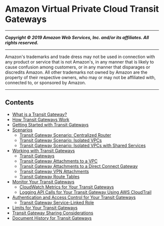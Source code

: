 # Amazon Virtual Private Cloud Transit Gateways

-----
*****Copyright &copy; 2019 Amazon Web Services, Inc. and/or its affiliates. All rights reserved.*****

-----
Amazon's trademarks and trade dress may not be used in 
     connection with any product or service that is not Amazon's, 
     in any manner that is likely to cause confusion among customers, 
     or in any manner that disparages or discredits Amazon. All other 
     trademarks not owned by Amazon are the property of their respective
     owners, who may or may not be affiliated with, connected to, or 
     sponsored by Amazon.

-----
## Contents
+ [What is a Transit Gateway?](what-is-transit-gateway.md)
+ [How Transit Gateways Work](how-transit-gateways-work.md)
+ [Getting Started with Transit Gateways](tgw-getting-started.md)
+ [Scenarios](TGW_Scenarios.md)
   + [Transit Gateway Scenario: Centralized Router](transit-gateway-centralized-router.md)
   + [Transit Gateway Scenario: Isolated VPCs](transit-gateway-isolated.md)
   + [Transit Gateway Scenario: Isolated VPCs with Shared Services](transit-gateway-isolated-shared.md)
+ [Working with Transit Gateways](working-with-transit-gateways.md)
   + [Transit Gateways](tgw-transit-gateways.md)
   + [Transit Gateway Attachments to a VPC](tgw-vpc-attachments.md)
   + [Transit Gateway Attachments to a Direct Connect Gateway](tgw-dcg-attachments.md)
   + [Transit Gateway VPN Attachments](tgw-vpn-attachments.md)
   + [Transit Gateway Route Tables](tgw-route-tables.md)
+ [Monitor Your Transit Gateways](transit-gateway-monitoring.md)
   + [CloudWatch Metrics for Your Transit Gateways](transit-gateway-cloudwatch-metrics.md)
   + [Logging API Calls for Your Transit Gateway Using AWS CloudTrail](transit-gateway-cloudtrail-logs.md)
+ [Authentication and Access Control for Your Transit Gateways](transit-gateway-authentication-access-control.md)
   + [Transit Gateway Service-Linked Role](tgw-service-linked-roles.md)
+ [Limits for Your Transit Gateways](transit-gateway-limits.md)
+ [Transit Gateway Sharing Considerations](transit-gateway-share.md)
+ [Document History for Transit Gateways](doc-history.md)